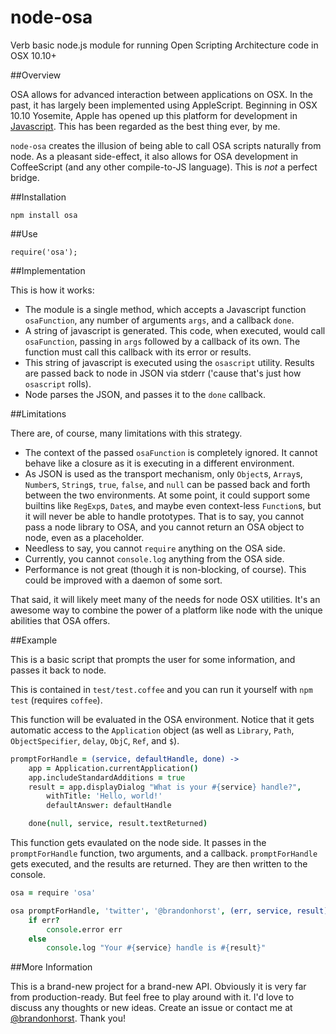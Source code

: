 node-osa
========

Verb basic node.js module for running Open Scripting Architecture code in OSX 10.10+

##Overview

OSA allows for advanced interaction between applications on OSX. In the past, it has largely been implemented using AppleScript. Beginning in OSX 10.10 Yosemite, Apple has opened up this platform for development in [Javascript](https://developer.apple.com/library/prerelease/mac/releasenotes/InterapplicationCommunication/RN-JavaScriptForAutomation/index.html#//apple_ref/doc/uid/TP40014508). This has been regarded as the best thing ever, by me.

`node-osa` creates the illusion of being able to call OSA scripts naturally from node. As a pleasant side-effect, it also allows for OSA development in CoffeeScript (and any other compile-to-JS language). This is _not_ a perfect bridge.

##Installation

```
npm install osa
```

##Use

```
require('osa');
```

##Implementation

This is how it works:

- The module is a single method, which accepts a Javascript function `osaFunction`, any number of arguments `args`, and a callback `done`.
- A string of javascript is generated. This code, when executed, would call `osaFunction`, passing in `args` followed by a callback of its own. The function must call this callback with its error or results.
- This string of javascript is executed using the `osascript` utility. Results are passed back to node in JSON via stderr ('cause that's just how `osascript` rolls).
- Node parses the JSON, and passes it to the `done` callback.

##Limitations

There are, of course, many limitations with this strategy.

- The context of the passed `osaFunction` is completely ignored. It cannot behave like a closure as it is executing in a different environment.
- As JSON is used as the transport mechanism, only `Object`s, `Array`s, `Number`s, `String`s, `true`, `false`, and `null` can be passed back and forth between the two environments. At some point, it could support some builtins like `RegExp`s, `Date`s, and maybe even context-less `Function`s, but it will never be able to handle prototypes. That is to say, you cannot pass a node library to OSA, and you cannot return an OSA object to node, even as a placeholder.
- Needless to say, you cannot `require` anything on the OSA side.
- Currently, you cannot `console.log` anything from the OSA side.
- Performance is not great (though it is non-blocking, of course). This could be improved with a daemon of some sort.

That said, it will likely meet many of the needs for node OSX utilities. It's an awesome way to combine the power of a platform like node with the unique abilities that OSA offers.

##Example

This is a basic script that prompts the user for some information, and passes it back to node.

This is contained in `test/test.coffee` and you can run it yourself with `npm test` (requires `coffee`).

This function will be evaluated in the OSA environment. Notice that it gets automatic access to the `Application` object (as well as `Library`, `Path`, `ObjectSpecifier`, `delay`, `ObjC`, `Ref`, and `$`).

```coffee
promptForHandle = (service, defaultHandle, done) ->
	app = Application.currentApplication()
	app.includeStandardAdditions = true
	result = app.displayDialog "What is your #{service} handle?",
		withTitle: 'Hello, world!'
		defaultAnswer: defaultHandle

	done(null, service, result.textReturned)
```

This function gets evaulated on the node side. It passes in the `promptForHandle` function, two arguments, and a callback. `promptForHandle` gets executed, and the results are returned. They are then written to the console.

```coffee
osa = require 'osa'

osa promptForHandle, 'twitter', '@brandonhorst', (err, service, result) ->
	if err?
		console.error err
	else
		console.log "Your #{service} handle is #{result}"
```

##More Information

This is a brand-new project for a brand-new API. Obviously it is very far from production-ready. But feel free to play around with it. I'd love to discuss any thoughts or new ideas. Create an issue or contact me at [@brandonhorst](http://twitter.com/brandonhorst). Thank you!